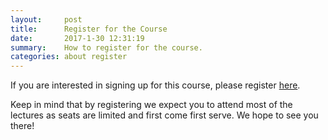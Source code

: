 ```yaml
---
layout:     post
title:      Register for the Course
date:       2017-1-30 12:31:19
summary:    How to register for the course.
categories: about register
---
```


If you are interested in signing up for this course, please register [here](https://goo.gl/forms/PI6i7ii077aHsgua2).

Keep in mind that by registering we expect you to attend most of the lectures as seats are limited and first come first serve. We hope to see you there!
